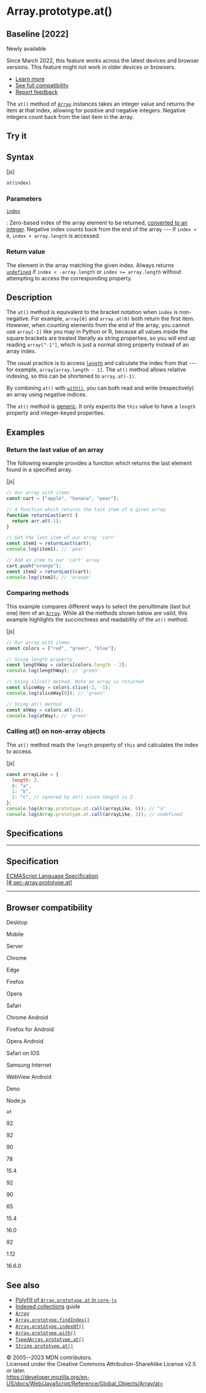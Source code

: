 Array.prototype.at()
====================

Baseline [2022]
--------------------------


Newly available



Since March 2022, this feature works across the latest devices and
browser versions. This feature might not work in older devices or
browsers.

-   [Learn
    more](https://developer.mozilla.org/en-US/blog/baseline-evolution-on-mdn/)
-   [See full compatibility](#browser_compatibility)
-   [Report
    feedback](https://survey.alchemer.com/s3/7634825/MDN-baseline-feedback?page=%2Fen-US%2Fdocs%2FWeb%2FJavaScript%2FReference%2FGlobal_Objects%2FArray%2Fat&level=low)



The `at()` method of [`Array`](../array) instances takes an integer
value and returns the item at that index, allowing for positive and
negative integers. Negative integers count back from the last item in
the array.



Try it 
------






Syntax
------




[js]


```js
at(index)
```





### Parameters



[`index`](#index)

:   Zero-based index of the array element to be returned, [converted to
    an integer](../number#integer_conversion). Negative index counts
    back from the end of the array --- if `index < 0`,
    `index + array.length` is accessed.




### Return value 


The element in the array matching the given index. Always returns
[`undefined`](../undefined) if `index < -array.length` or
`index >= array.length` without attempting to access the corresponding
property.




Description
-----------


The `at()` method is equivalent to the bracket notation when `index` is
non-negative. For example, `array[0]` and `array.at(0)` both return the
first item. However, when counting elements from the end of the array,
you cannot use `array[-1]` like you may in Python or R, because all
values inside the square brackets are treated literally as string
properties, so you will end up reading `array["-1"]`, which is just a
normal string property instead of an array index.

The usual practice is to access [`length`](length) and calculate the
index from that --- for example, `array[array.length - 1]`. The `at()`
method allows relative indexing, so this can be shortened to
`array.at(-1)`.

By combining `at()` with [`with()`](with), you can both read and write
(respectively) an array using negative indices.

The `at()` method is [generic](../array#generic_array_methods). It only
expects the `this` value to have a `length` property and integer-keyed
properties.




Examples
--------



### Return the last value of an array 


The following example provides a function which returns the last element
found in a specified array.



[js]


```js
// Our array with items
const cart = ["apple", "banana", "pear"];

// A function which returns the last item of a given array
function returnLast(arr) {
  return arr.at(-1);
}

// Get the last item of our array 'cart'
const item1 = returnLast(cart);
console.log(item1); // 'pear'

// Add an item to our 'cart' array
cart.push("orange");
const item2 = returnLast(cart);
console.log(item2); // 'orange'
```





### Comparing methods 


This example compares different ways to select the penultimate (last but
one) item of an [`Array`](../array). While all the methods shown below
are valid, this example highlights the succinctness and readability of
the `at()` method.



[js]


```js
// Our array with items
const colors = ["red", "green", "blue"];

// Using length property
const lengthWay = colors[colors.length - 2];
console.log(lengthWay); // 'green'

// Using slice() method. Note an array is returned
const sliceWay = colors.slice(-2, -1);
console.log(sliceWay[0]); // 'green'

// Using at() method
const atWay = colors.at(-2);
console.log(atWay); // 'green'
```





### Calling at() on non-array objects 


The `at()` method reads the `length` property of `this` and calculates
the index to access.



[js]


```js
const arrayLike = {
  length: 2,
  0: "a",
  1: "b",
  2: "c", // ignored by at() since length is 2
};
console.log(Array.prototype.at.call(arrayLike, 0)); // "a"
console.log(Array.prototype.at.call(arrayLike, 2)); // undefined
```




Specifications
--------------


  ---------------------------------------------------------------------------------------------------------------------
  Specification
  ---------------------------------------------------------------------------------------------------------------------
  [ECMAScript Language Specification\
  [\#
  sec-array.prototype.at]](https://tc39.es/ecma262/multipage/indexed-collections.html#sec-array.prototype.at)

  ---------------------------------------------------------------------------------------------------------------------


Browser compatibility 
---------------------




Desktop

Mobile

Server

Chrome

Edge

Firefox

Opera

Safari

Chrome Android

Firefox for Android

Opera Android

Safari on IOS

Samsung Internet

WebView Android

Deno

Node.js

`at`

92

92

90

78

15.4

92

90

65

15.4

16.0

92

1.12

16.6.0


See also 
--------


-   [Polyfill of `Array.prototype.at` in
    `core-js`](https://github.com/zloirock/core-js#relative-indexing-method)
-   [Indexed
    collections](https://developer.mozilla.org/en-US/docs/Web/JavaScript/Guide/Indexed_collections)
    guide
-   [`Array`](../array)
-   [`Array.prototype.findIndex()`](findindex)
-   [`Array.prototype.indexOf()`](indexof)
-   [`Array.prototype.with()`](with)
-   [`TypedArray.prototype.at()`](../typedarray/at)
-   [`String.prototype.at()`](../string/at)




© 2005--2023 MDN contributors.\
Licensed under the Creative Commons Attribution-ShareAlike License v2.5
or later.\
https://developer.mozilla.org/en-US/docs/Web/JavaScript/Reference/Global_Objects/Array/at>

